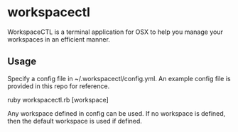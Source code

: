 # workspacectl

WorkspaceCTL is a terminal application for OSX to help you manage your 
workspaces in an efficient manner.

## Usage

Specify a config file in ~/.workspacectl/config.yml. An example config file is
provided in this repo for reference.

ruby workspacectl.rb [workspace]

Any workspace defined in config can be used. If no workspace is defined, then
the default workspace is used if defined.
